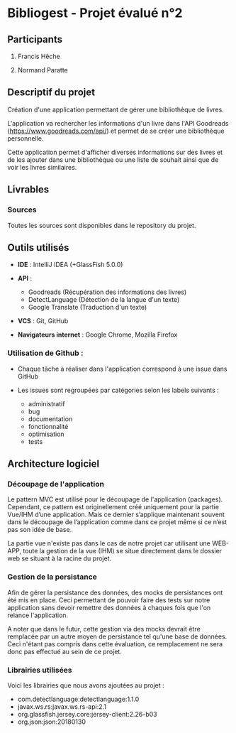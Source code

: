 # Bibliogest - Projet évalué n°2

## Participants

1. Francis Hêche

2. Normand Paratte

## Descriptif du projet

Création d'une application permettant de gérer une bibliothèque de livres.

L'application va rechercher les informations d'un livre dans l'API Goodreads (https://www.goodreads.com/api/) et permet de se créer une bibliothèque personnelle.

Cette application permet d'afficher diverses informations sur des livres et de les ajouter dans une bibliothèque ou une liste de souhait ainsi que de voir les livres similaires.

## Livrables

### Sources

Toutes les sources sont disponibles dans le repository du projet.



## Outils utilisés

- **IDE** : IntelliJ IDEA (+GlassFish 5.0.0)

- **API** : 
  - Goodreads (Récupération des informations des livres)
  - DetectLanguage (Détection de la langue d'un texte)
  - Google Translate (Traduction d'un texte)

- **VCS** : Git, GitHub

- **Navigateurs internet** : Google Chrome, Mozilla Firefox

### Utilisation de Github :

- Chaque tâche à réaliser dans l'application correspond à une issue dans GitHub

- Les issues sont regroupées par catégories selon les labels suivants :
  - administratif
  - bug
  - documentation
  - fonctionnalité
  - optimisation
  - tests

## Architecture logiciel
### Découpage de l'application
Le pattern MVC est utilisé pour le découpage de l'application (packages).
Cependant, ce pattern est originellement créé uniquement pour la partie Vue/IHM d’une application. Mais ce dernier s’applique maintenant souvent dans le découpage de l’application comme dans ce projet même si ce n’est pas son idée de base.

La partie vue n'existe pas dans le cas de notre projet car utilisant une WEB-APP, toute la gestion de la vue (IHM) se situe directement dans le dossier web se situant à la racine du projet.

### Gestion de la persistance
Afin de gérer la persistance des données, des mocks de persistances ont été mis en place. Ceci permettant de pouvoir faire des tests sur notre application sans devoir remettre des données à chaques fois que l'on relance l'application.

A noter que dans le futur, cette gestion via des mocks devrait être remplacée par un autre moyen de persistance tel qu'une base de données.
Ceci n'étant pas compris dans cette évaluation, ce remplacement ne sera donc pas effectué au sein de ce projet.

### Librairies utilisées
Voici les librairies que nous avons ajoutées au projet :
- com.detectlanguage:detectlanguage:1.1.0
- javax.ws.rs:javax.ws.rs-api:2.1
- org.glassfish.jersey.core:jersey-client:2.26-b03
- org.json:json:20180130
